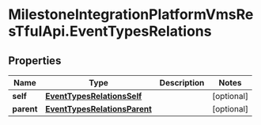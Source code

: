# MilestoneIntegrationPlatformVmsResTfulApi.EventTypesRelations

## Properties
Name | Type | Description | Notes
------------ | ------------- | ------------- | -------------
**self** | [**EventTypesRelationsSelf**](EventTypesRelationsSelf.md) |  | [optional] 
**parent** | [**EventTypesRelationsParent**](EventTypesRelationsParent.md) |  | [optional] 

